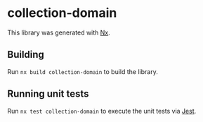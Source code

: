 # collection-domain

This library was generated with [Nx](https://nx.dev).

## Building

Run `nx build collection-domain` to build the library.

## Running unit tests

Run `nx test collection-domain` to execute the unit tests via [Jest](https://jestjs.io).
